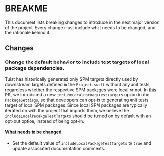 # BREAKME

This document lists breaking changes to introduce in the next major version of the project. Every change must include what needs to be changed, and the rationale behind it.

## Changes

### Change the default behavior to include test targets of local package dependencies. 

Tuist has historically generated only SPM targets directly used by downstream targets defined in the `Project.swift` without any unit tests, regardless whether the respective SPM packages were local or not. In [this](https://github.com/tuist/tuist/pull/6436) PR, we introduced a new `includeLocalPackageTestTargets` option in the `PackageSettings`, so that developers can opt-in to generating unit tests target of local SPM packages. Since local SPM packages are typically iterated on with the project that imports them, we believe the `includeLocalPacakgeTestTargets` should be turned on by default with an opt-out option, instead of being opt-in.

#### What needs to be changed
- Set the default value of `includeLocalPackageTestTargets` to `true` and update associated documentation comments.
